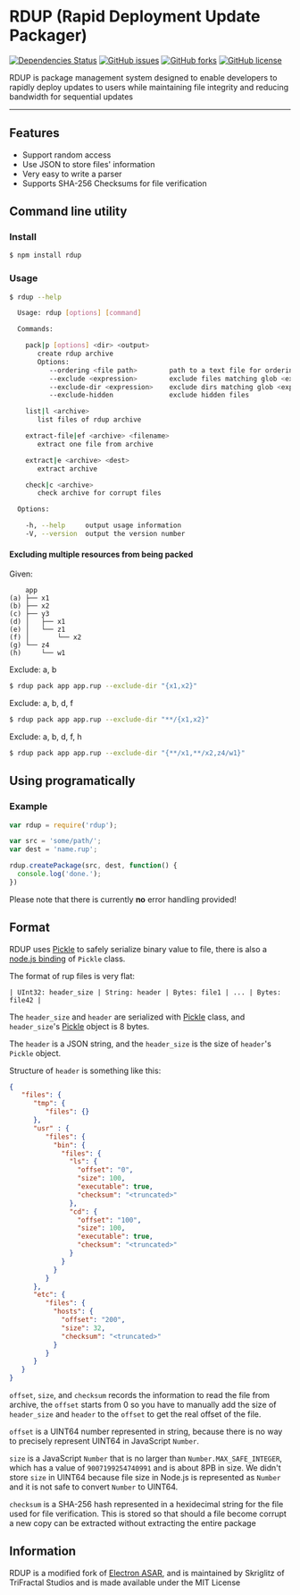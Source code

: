 # RDUP (Rapid Deployment Update Packager)

[![Dependencies Status](https://david-dm.org/Skriglitz/rdup/status.png)](https://david-dm.org/Skriglitz/rdup)
[![GitHub issues](https://img.shields.io/github/issues/Skriglitz/rdup.svg)](https://github.com/Skriglitz/rdup/issues)
[![GitHub forks](https://img.shields.io/github/forks/Skriglitz/rdup.svg)](https://github.com/Skriglitz/rdup/network)
[![GitHub license](https://img.shields.io/github/license/Skriglitz/rdup.svg)](https://github.com/Skriglitz/rdup/blob/master/LICENSE)

RDUP is package management system designed to enable developers to rapidly deploy updates to users while maintaining file integrity and reducing bandwidth for sequential updates

***
## Features

* Support random access
* Use JSON to store files' information
* Very easy to write a parser
* Supports SHA-256 Checksums for file verification

## Command line utility

### Install

```bash
$ npm install rdup
```

### Usage

```bash
$ rdup --help

  Usage: rdup [options] [command]

  Commands:

    pack|p [options] <dir> <output>
       create rdup archive
       Options:
          --ordering <file path>        path to a text file for ordering contents
          --exclude <expression>        exclude files matching glob <expression>
          --exclude-dir <expression>    exclude dirs matching glob <expression> or starting with literal <expression>
          --exclude-hidden              exclude hidden files

    list|l <archive>
       list files of rdup archive

    extract-file|ef <archive> <filename>
       extract one file from archive

    extract|e <archive> <dest>
       extract archive

    check|c <archive>
       check archive for corrupt files

  Options:

    -h, --help     output usage information
    -V, --version  output the version number

```

#### Excluding multiple resources from being packed

Given:
```
    app
(a) ├── x1
(b) ├── x2
(c) ├── y3
(d) │   ├── x1
(e) │   └── z1
(f) │       └── x2
(g) └── z4
(h)     └── w1
```

Exclude: a, b
```bash
$ rdup pack app app.rup --exclude-dir "{x1,x2}"
```

Exclude: a, b, d, f
```bash
$ rdup pack app app.rup --exclude-dir "**/{x1,x2}"
```

Exclude: a, b, d, f, h
```bash
$ rdup pack app app.rup --exclude-dir "{**/x1,**/x2,z4/w1}"
```

## Using programatically

### Example

```js
var rdup = require('rdup');

var src = 'some/path/';
var dest = 'name.rup';

rdup.createPackage(src, dest, function() {
  console.log('done.');
})
```

Please note that there is currently **no** error handling provided!

## Format

RDUP uses [Pickle][pickle] to safely serialize binary value to file, there is
also a [node.js binding][node-pickle] of `Pickle` class.

The format of rup files is very flat:

```
| UInt32: header_size | String: header | Bytes: file1 | ... | Bytes: file42 |
```

The `header_size` and `header` are serialized with [Pickle][pickle] class, and
`header_size`'s [Pickle][pickle] object is 8 bytes.

The `header` is a JSON string, and the `header_size` is the size of `header`'s
`Pickle` object.

Structure of `header` is something like this:

```json
{
   "files": {
      "tmp": {
         "files": {}
      },
      "usr" : {
         "files": {
           "bin": {
             "files": {
               "ls": {
                 "offset": "0",
                 "size": 100,
                 "executable": true,
                 "checksum": "<truncated>"
               },
               "cd": {
                 "offset": "100",
                 "size": 100,
                 "executable": true,
                 "checksum": "<truncated>"
               }
             }
           }
         }
      },
      "etc": {
         "files": {
           "hosts": {
             "offset": "200",
             "size": 32,
             "checksum": "<truncated>"
           }
         }
      }
   }
}
```

`offset`, `size`, and `checksum` records the information to read the file from archive, the `offset` starts from 0 so you have to manually add the size of `header_size` and
`header` to the `offset` to get the real offset of the file.

`offset` is a UINT64 number represented in string, because there is no way to
precisely represent UINT64 in JavaScript `Number`.

`size` is a JavaScript `Number` that is no larger than `Number.MAX_SAFE_INTEGER`, which has a value of `9007199254740991` and is about 8PB in size. We didn't store `size` in UINT64 because file size in Node.js is represented as `Number` and it is not safe to
convert `Number` to UINT64.

`checksum` is a SHA-256 hash represented in a hexidecimal string for the file used for file verification. This is stored so that should a file become corrupt a new copy can be extracted without extracting the entire package

[pickle]: https://chromium.googlesource.com/chromium/src/+/master/base/pickle.h
[node-pickle]: https://www.npmjs.org/package/chromium-pickle

## Information

RDUP is a modified fork of [Electron ASAR](https://github.com/electron/asar), and is maintained by Skriglitz of TriFractal Studios and is made available under the MIT License